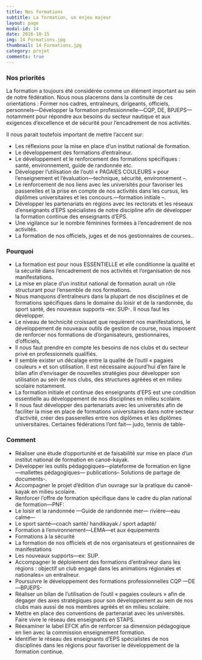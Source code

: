 ```yaml
---
title: Nos formations
subtitle: La formation, un enjeu majeur
layout: page
modal-id: 14
date: 2016-10-15
img: 14 Formations.jpg
thumbnail: 14 Formations.jpg
category: projet
comments: true
---
```


### Nos priorités

La formation a toujours été considérée comme un élément important au sein de notre fédération. Nous nous placerons dans la continuité de ces orientations : Former nos cadres, entraîneurs, dirigeants, officiels, personnels—Développer la formation professionnelle—CQP, DE, BPJEPS—notamment pour répondre aux besoins du secteur nautique et aux exigences d’excellence et de sécurité pour l’encadrement de nos activités.

Il nous parait toutefois important de mettre l’accent sur:

  - Les réflexions pour la mise en place d’un institut national de formation.
  - Le développement des formations d’entraîneur.
  - Le développement et le renforcement des formations spécifiques : santé, environnement, guide de randonnée etc.
  - Développer l’utilisation de l’outil « PAGAIES COULEURS » pour l’enseignement et l’évaluation—technique, sécurité, environnement –.
  - Le renforcement de nos liens avec les universités pour favoriser les passerelles et la prise en compte de nos activités dans les cursus, les diplômes universitaires et les concours.—formation initiale –.
  - Développer les partenariats en régions avec les rectorats et les réseaux d’enseignants d’EPS spécialistes de notre discipline afin de développer la formation continue des enseignants d’EPS.
  - Une vigilance sur le nombre féminines formées à l’encadrement de nos activités.
  - La formation de nos officiels, juges et de nos gestionnaires de courses..


### Pourquoi

  - La formation est pour nous ESSENTIELLE et elle conditionne la qualité et la sécurité dans l’encadrement de nos activités et l’organisation de nos manifestations.
  - La mise en place d’un institut national de formation aurait un rôle structurant pour l’ensemble de nos formations.
  - Nous manquons d’entraîneurs dans la plupart de nos disciplines et de formations spécifiques dans le domaine du loisir et de la randonnée, du sport santé, des nouveaux supports –ex: SUP-. Il nous faut les développer.
  - Le niveau de technicité croissant que requièrent nos manifestations, le développement de nouveaux outils de gestion de course, nous imposent de renforcer nos formations de d’organisateurs, gestionnaires, d’officiels,
  - Il nous faut prendre en compte les besoins de nos clubs et du secteur privé en professionnels qualifiés.
  - Il semble exister un décalage entre la qualité de l’outil « pagaies couleurs » et son utilisation. Il est nécessaire aujourd’hui d’en faire le bilan afin d’envisager de nouvelles stratégies pour développer son utilisation au sein de nos clubs, des structures agréées et en milieu scolaire notamment.
  - La formation initiale et continue des enseignants d’EPS est une condition essentielle au développement de nos disciplines en milieu scolaire.
  - Il nous faut développer des partenariats avec les universités afin de faciliter la mise en place de formations universitaires dans notre secteur d’activité, créer des passerelles entre nos diplômes et les diplômes universitaires. Certaines fédérations l’ont fait— judo, tennis de table-

### Comment

  - Réaliser une étude d’opportunité et de faisabilité sur mise en place d’un institut national de formation en canoë-kayak.
  - Développer les outils pédagogiques—plateforme de formation en ligne—mallettes pédagogiques— publications– Solutions de partage de documents-.
  - Accompagner le projet d’édition d’un ouvrage sur la pratique du canoë-kayak en milieu scolaire.
  - Renforcer l’offre de formation spécifique dans le cadre du plan national de formation—PNF:
  - Le loisir et la randonnée —Guide de randonnée mer— rivière—eau calme—
  - Le sport santé—coach santé/ handikayak / sport adapté/
  - Formation à l’environnement—LEMA—et aux équipements
  - Formations à la sécurité
  - La formation de nos officiels et de nos organisateurs et gestionnaires de manifestations
  - Les nouveaux supports—ex: SUP.
  - Accompagner le déploiement des formations d’entraîneur dans les régions : objectif un club engagé dans les animations régionales et nationales= un entraîneur.
  - Poursuivre le développement des formations professionnelles CQP —DE—BPJEPS-
  - Réaliser un bilan de l’utilisation de l’outil « pagaies couleurs » afin de dégager des axes stratégiques pour son développement au sein de nos clubs mais aussi de nos membres agréés et en milieu scolaire.
  - Mettre en place des conventions de partenariat avec les universités. Faire vivre le réseau des enseignants en STAPS.
  - Réexaminer le label EFCK afin de renforcer sa dimension pédagogique en lien avec la commission enseignement formation.
  - Identifier le réseau des enseignants d’EPS spécialistes de nos disciplines dans les régions pour favoriser le développement de la formation continue.
